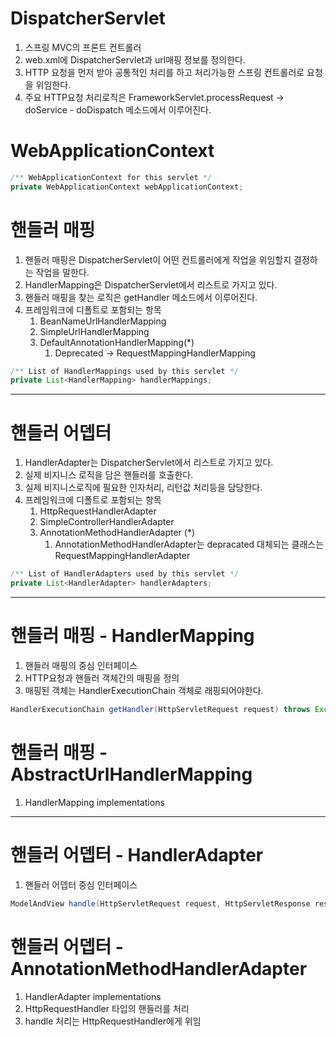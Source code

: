 # DispatcherServlet
1. 스프링 MVC의 프론트 컨트롤러
1. web.xml에 DispatcherServlet과 url매핑 정보를 정의한다.
1. HTTP 요청을 먼저 받아 공통적인 처리를 하고 처리가능한 스프링 컨트롤러로 요청을 위임한다.
1. 주요 HTTP요청 처리로직은 FrameworkServlet.processRequest -> doService - doDispatch 메소드에서 이루어진다.  

# WebApplicationContext
```java
/** WebApplicationContext for this servlet */
private WebApplicationContext webApplicationContext;
```

# 핸들러 매핑
1. 핸들러 매핑은 DispatcherServlet이 어떤 컨트롤러에게 작업을 위임할지 결정하는 작업을 말한다.
1. HandlerMapping은 DispatcherServlet에서 리스트로 가지고 있다.
1. 핸들러 매핑을 찾는 로직은 getHandler 메소드에서 이루어진다.
1. 프레임워크에 디폴트로 포함되는 항목
    1. BeanNameUrlHandlerMapping
    1. SimpleUrlHandlerMapping
    1. DefaultAnnotationHandlerMapping(*) 
        1. Deprecated -> RequestMappingHandlerMapping

```java
/** List of HandlerMappings used by this servlet */
private List<HandlerMapping> handlerMappings;
```

--- 

# 핸들러 어뎁터
1. HandlerAdapter는 DispatcherServlet에서 리스트로 가지고 있다.
1. 실제 비지니스 로직을 담은 핸들러를 호출한다. 
1. 실제 비지니스로직에 필요한 인자처리, 리턴값 처리등을 담당한다.
1. 프레임워크에 디폴트로 포함되는 항목
    1. HttpRequestHandlerAdapter
    1. SimpleControllerHandlerAdapter
    1. AnnotationMethodHandlerAdapter (*)
        1. AnnotationMethodHandlerAdapter는 depracated 대체되는 클래스는  RequestMappingHandlerAdapter

```java 
/** List of HandlerAdapters used by this servlet */
private List<HandlerAdapter> handlerAdapters;
```

---

# 핸들러 매핑 - HandlerMapping
1. 핸들러 매핑의 중심 인터페이스
1. HTTP요청과 핸들러 객체간의 매핑을 정의
1. 매핑된 객체는 HandlerExecutionChain 객체로 래핑되어야한다. 

```java
HandlerExecutionChain getHandler(HttpServletRequest request) throws Exception; 
```

# 핸들러 매핑 - AbstractUrlHandlerMapping 
1. HandlerMapping implementations

---

# 핸들러 어뎁터 - HandlerAdapter
1. 핸들러 어뎁터 중심 인터페이스

```java
ModelAndView handle(HttpServletRequest request, HttpServletResponse response, Object handler) throws Exception;
```

# 핸들러 어뎁터 - AnnotationMethodHandlerAdapter
1. HandlerAdapter implementations
1. HttpRequestHandler 타입의 핸들러를 처리
1. handle 처리는 HttpRequestHandler에게 위임